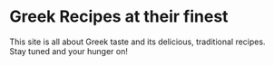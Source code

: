 # Greek Recipes at their finest

This site is all about Greek taste and its delicious, traditional recipes.  
Stay tuned and your hunger on!
